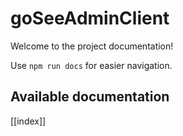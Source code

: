 # goSeeAdminClient

Welcome to the project documentation!

Use `npm run docs` for easier navigation.

## Available documentation

[[index]]
